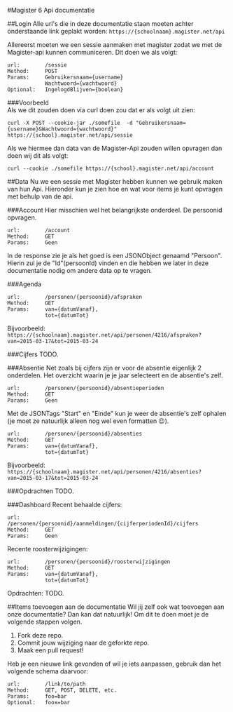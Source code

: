 #Magister 6 Api documentatie 

##Login
Alle url's die in deze documentatie staan moeten achter onderstaande link geplakt worden:
`https://{schoolnaam}.magister.net/api`

Allereerst moeten we een sessie aanmaken met magister zodat we met de Magister-api kunnen communiceren.
Dit doen we als volgt:
```
url:		/sessie
Method: 	POST
Params: 	Gebruikersnaam={username}
			Wachtwoord={wachtwoord}
Optional:	IngelogdBlijven={boolean}
```

###Voorbeeld  
Als we dit zouden doen via curl doen zou dat er als volgt uit zien:
```
curl -X POST --cookie-jar ./somefile  -d "Gebruikersnaam={username}&Wachtwoord={wachtwoord}" https://{school}.magister.net/api/sessie
```

Als we hiermee dan data van de Magister-Api zouden willen opvragen dan doen wij dit als volgt:
```
curl --cookie ./somefile https://{school}.magister.net/api/account
```

##Data
Nu we een sessie met Magister hebben kunnen we gebruik maken van hun Api.
Hieronder kun je zien hoe en wat voor items je kunt opvragen met behulp van de api.

###Account
Hier misschien wel het belangrijkste onderdeel. De persoonid opvragen.
```
url:		/account
Method: 	GET
Params: 	Geen
```
In de response zie je als het goed is een JSONObject genaamd "Persoon".
Hierin zul je de "Id"(persoonId) vinden en die hebben we later in deze documentatie nodig om andere data op te vragen.

###Agenda
```
url:		/personen/{persoonid}/afspraken
Method: 	GET
Params: 	van={datumVanaf},
			tot={datumTot}
```
Bijvoorbeeld: `https://{schoolnaam}.magister.net/api/personen/4216/afspraken?van=2015-03-17&tot=2015-03-24`

###Cijfers
TODO.

###Absentie
Net zoals bij cijfers zijn er voor de absentie eigenlijk 2 onderdelen.
Het overzicht waarin je je jaar selecteert en de absentie's zelf.
```
url:		/personen/{persoonid}/absentieperioden
Method: 	GET
Params: 	Geen
```

Met de JSONTags "Start" en "Einde" kun je weer de absentie's zelf ophalen (je moet ze natuurlijk alleen nog wel even formatten :wink:). 
```
url:		/personen/{persoonid}/absenties
Method: 	GET
Params: 	van={datumVanaf},
			tot={datumTot}
```
Bijvoorbeeld: `https://{schoolnaam}.magister.net/api/personen/4216/absenties?van=2015-03-17&tot=2015-03-24`

###Opdrachten
TODO.

###Dashboard
Recent behaalde cijfers:
```
url:		/personen/{persoonid}/aanmeldingen/{cijferperiodenId}/cijfers
Method: 	GET
Params: 	Geen
```

Recente roosterwijzigingen:
```
url:		/personen/{persoonid}/roosterwijzigingen
Method: 	GET
Params: 	van={datumVanaf},
			tot={datumTot}
```

Opdrachten: 
TODO.


##Items toevoegen aan de documentatie
Wil jij zelf ook wat toevoegen aan onze documentatie? Dan kan dat natuurlijk!
Om dit te doen moet je de volgende stappen volgen.
1. Fork deze repo.
2. Commit jouw wijziging naar de geforkte repo.
3. Maak een pull request!

Heb je een nieuwe link gevonden of wil je iets aanpassen, 
gebruik dan het volgende schema daarvoor:
```
url:		/link/to/path
Method: 	GET, POST, DELETE, etc.
Params: 	foo=bar
Optional: 	foox=bar
```
